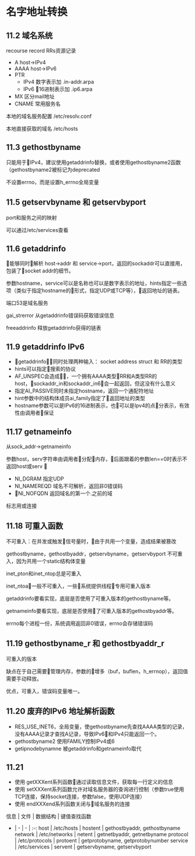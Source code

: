 # 名字地址转换

## 11.2 域名系统

recourse record RRs资源记录
- A host->IPv4
- AAAA host->IPv6
- PTR 
    - IPv4 数字表示加 .in-addr.arpa
    - IPv6 16进制表示加 .ip6.arpa
- MX 区分mail地址
- CNAME 常用服务名

本地的域名服务配置 /etc/resolv.conf

本地直接获取的域名 /etc/hosts

## 11.3 gethostbyname

只能用于IPv4，建议使用getaddrinfo替换，或者使用gethostbyname2函数（gethostbyname2被标记为deprecated

不设置errno，而是设置h_errno全局变量

## 11.5 getservbyname 和 getservbyport

port和服务之间的映射

可以通过/etc/services查看

## 11.6 getaddrinfo

能够同时解析 host->addr 和 service->port，返回的sockaddr可以直接用，包装了socket addr的细节。

参数hostname，service可以是名称也可以是数字表示的地址，hints指定一些选项（类似于指定hostname的形式，指定UDP或TCP等），返回地址的链表。

端口53是域名服务

gai_strerror 从getaddrinfo错误码获取错误信息

freeaddrinfo 释放getaddrinfo获得的链表

## 11.9 getaddrinfo IPv6

- getaddrinfo同时处理两种输入： socket address struct 和 RR的类型
- hints可以指定搜索的协议
- AF_UNSPEC会造成，一个拥有AAAA类型RR和A类型RR的host，sockaddr_in和sockaddr_in6会一起返回，但这没有什么意义
- 指定AI_PASSIVE同时未指定hostname，返回一个通配符地址
- hint参数中的结构体成员ai_family指定了返回地址的类型
- hostname参数可以是IPv6的16进制表示，也可以是Ipv4的点分表示，有效性由调用者保证

## 11.17 getnameinfo

从sock_addr->getnameinfo

参数host，serv字符串由调用者分配内存，后面跟着的参数len==0时表示不返回host或serv

- NI_DGRAM 指定UDP
- NI_NAMEREQD 域名不可解析，返回非0错误码
- NI_NOFQDN 返回域名的第一个.之前的域

标志用或连接

## 11.18 可重入函数

不可重入：在并发或触发信号量时，由于共用一个变量，造成结果被篡改

gethostbyname，gethostbyaddr，getservbyname，getservbyport 不可重入，因为共用一个static结构体变量

inet_pton和inet_ntop总是可重入

inet_ntoa一般不可重入，一些系统提供线程专用可重入版本

getaddrinfo要看实现，底层是否使用了可重入版本的gethostbyname等。

getnameinfo要看实现，底层是否使用了可重入版本的gethostbyaddr等。

errno每个进程一份，系统调用返回非0错误，errno会存储错误码

## 11.19 gethostbyname_r 和 gethostbyaddr_r 

可重入的版本

缺点在于自己需要管理内存，参数的增多（buf，buflen，h_errnop），返回值需要手动释放。

优点，可重入，错误码变量唯一。

## 11.20 废弃的IPv6 地址解析函数

- RES_USE_INET6，全局变量，使gethostbyname先查找AAAA类型的记录，没有AAAA记录才查找A记录，导致IPv6和IPv4只能返回一个。
- gethostbyname2 使用FAMILY控制IPv4或6
- getipnodebynamne 被getaddrinfo和getnameinfo取代


## 11.21

- 使用 getXXXent系列函数通过读取信息文件，获取每一行定义的信息
- 使用 setXXXent系列函数允许对域名服务器的查询进行控制（参数true使用TCP连接，保持socket连接，参数false，使用UDP连接）
- 使用 endXXXend系列函数关闭与域名服务的连接

信息 | 文件 | 数据结构 | 键值查找函数
- | - | - | :-:
host | /etc/hosts | hostent | gethostbyaddr, gethostbyname
network | /etc/networks | netent | getnetbyaddr, getnetbyname
protocol | /etc/protocols | protoent | getprotobyname, getprotobynumber
service | /etc/services | servent | getservbyname, getservbyport